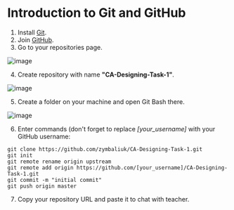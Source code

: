 # Introduction to Git and GitHub

1. Install [Git](https://git-scm.com/downloads/).
2. Join [GitHub](https://github.com/join/).
3. Go to your repositories page.

![image](https://user-images.githubusercontent.com/110683229/185362494-c139fd3b-44fb-472e-a99f-00c533487f51.png)

4. Create repository with name **"CA-Designing-Task-1"**.

![image](https://user-images.githubusercontent.com/110683229/185362517-a491306c-8e25-4759-8136-9d3ff990246c.png)

5. Create a folder on your machine and open Git Bash there.

![image](https://user-images.githubusercontent.com/110683229/185366002-5820e5d2-7d7b-498a-9457-b84bab79b8a9.png)

6. Enter commands (don't forget to replace *[your_username]* with your GitHub username:
```
git clone https://github.com/zymbaliuk/CA-Designing-Task-1.git
git init
git remote rename origin upstream
git remote add origin https://github.com/[your_username]/CA-Designing-Task-1.git
git commit -m "initial commit"
git push origin master
```

7. Copy your repository URL and paste it to chat with teacher.
